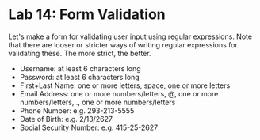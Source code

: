 


# Lab 14: Form Validation

Let's make a form for validating user input using regular expressions. Note that there are looser or stricter ways of writing regular expressions for validating these. The more strict, the better.

- Username: at least 6 characters long
- Password: at least 6 characters long
- First+Last Name: one or more letters, space, one or more letters
- Email Address: one or more numbers/letters, @, one or more numbers/letters, ., one or more numbers/letters
- Phone Number: e.g. 293-213-5555
- Date of Birth: e.g. 2/13/2627
- Social Security Number: e.g. 415-25-2627
